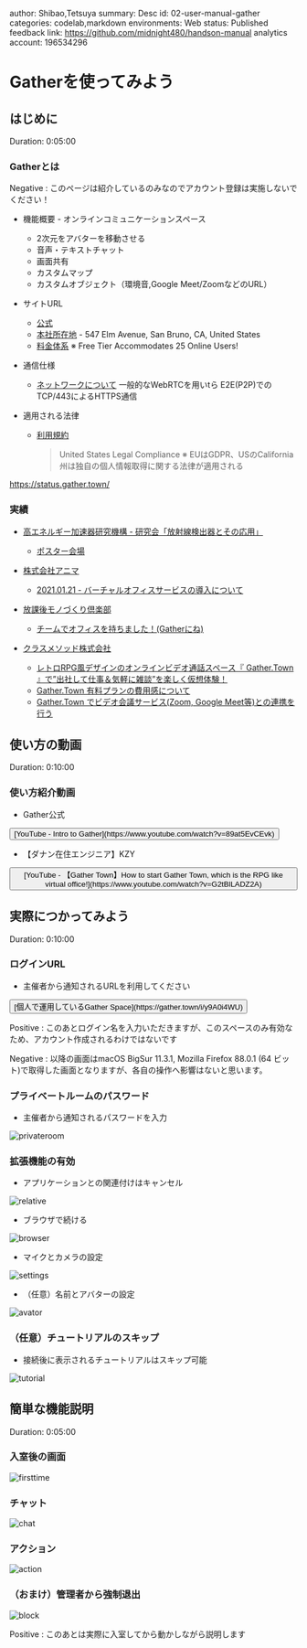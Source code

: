 author: Shibao,Tetsuya
summary: Desc
id: 02-user-manual-gather
categories: codelab,markdown
environments: Web
status: Published
feedback link: https://github.com/midnight480/handson-manual
analytics account: 196534296

# Gatherを使ってみよう

## はじめに
Duration: 0:05:00

### Gatherとは

Negative
: このページは紹介しているのみなのでアカウント登録は実施しないでください！

* 機能概要 - オンラインコミュニケーションスペース
  * 2次元をアバターを移動させる
  * 音声・テキストチャット
  * 画面共有
  * カスタムマップ
  * カスタムオブジェクト（環境音,Google Meet/ZoomなどのURL）

* サイトURL
  * [公式](https://gather.town/)
  * [本社所在地](https://pitchbook.com/profiles/company/454511-26#overview) - 547 Elm Avenue, San Bruno, CA, United States
  * [料金体系](https://gather.town/pricing)
  ※ Free Tier Accommodates 25 Online Users!

* 通信仕様
  * [ネットワークについて](https://support.gather.town/help/data-protection-and-encryption#data-encryption)
  一般的なWebRTCを用いtら E2E(P2P)でのTCP/443によるHTTPS通信

* 適用される法律
  * [利用規約](https://gather.town/terms-of-use)
    > United States Legal Compliance
    ※ EUはGDPR、USのCalifornia州は独自の個人情報取得に関する法律が適用される

https://status.gather.town/

### 実績

* [高エネルギー加速器研究機構 - 研究会「放射線検出器とその応用」](https://www-conf.kek.jp/rdetconf/index.html)
  * [ポスター会場](https://www-conf.kek.jp/rdetconf/GatherTown.pdf)

* [株式会社アニマ](https://www.studioanima.co.jp/company/)
  * [2021.01.21 - バーチャルオフィスサービスの導入について](https://www.studioanima.co.jp/Anigon-chat/2021/01/21/post-5326/)

* [放課後モノづくり倶楽部](https://monodukuri.club/)
  * [チームでオフィスを持ちました！(Gatherにね)](https://note.com/hiroki_hachisuka/n/neeada2121807)

* [クラスメソッド株式会社](https://classmethod.jp/company/overview/)
  * [レトロRPG風デザインのオンラインビデオ通話スペース『 Gather.Town 』で”出社して仕事＆気軽に雑談”を楽しく仮想体験！](https://dev.classmethod.jp/articles/gather-town-as-a-virtual-office/)
  * [Gather.Town 有料プランの費用感について](https://dev.classmethod.jp/articles/gather-town-pricing/)
  * [Gather.Town でビデオ会議サービス(Zoom, Google Meet等)との連携を行う](https://dev.classmethod.jp/articles/gather-town-integration-with-external-call-and-zoom-call/)

## 使い方の動画
Duration: 0:10:00

### 使い方紹介動画

* Gather公式

<button>
  [YouTube - Intro to Gather](https://www.youtube.com/watch?v=89at5EvCEvk)
</button>

* 【ダナン在住エンジニア】KZY

<button>
  [YouTube - 【Gather Town】How to start Gather Town, which is the RPG like virtual office!](https://www.youtube.com/watch?v=G2tBlLADZ2A)
</button>

## 実際につかってみよう
Duration: 0:10:00

### ログインURL

* 主催者から通知されるURLを利用してください

<button>
  [個人で運用しているGather Space](https://gather.town/i/y9A0i4WU)
</button>

Positive
: このあとログイン名を入力いただきますが、このスペースのみ有効なため、アカウント作成されるわけではないです

Negative
: 以降の画面はmacOS BigSur 11.3.1, Mozilla Firefox 88.0.1 (64 ビット)で取得した画面となりますが、各自の操作へ影響はないと思います。

### プライベートルームのパスワード

* 主催者から通知されるパスワードを入力

![privateroom](./images/0200.jpg)

### 拡張機能の有効

* アプリケーションとの関連付けはキャンセル

![relative](./images/0201.jpg)

* ブラウザで続ける

![browser](./images/0202.jpg)

* マイクとカメラの設定

![settings](./images/0203.jpg)

* （任意）名前とアバターの設定

![avator](./images/0204.jpg)

### （任意）チュートリアルのスキップ

* 接続後に表示されるチュートリアルはスキップ可能

![tutorial](./images/0205.jpg)

## 簡単な機能説明
Duration: 0:05:00

### 入室後の画面

![firsttime](./images/0206.jpg)

### チャット

![chat](./images/0207.jpg)

### アクション

![action](./images/0208.jpg)

### （おまけ）管理者から強制退出

![block](./images/0209.jpg)

Positive
: このあとは実際に入室してから動かしながら説明します